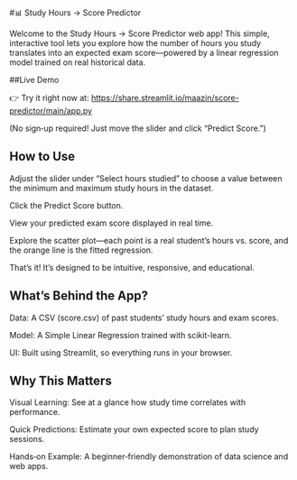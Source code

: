 #📊 Study Hours → Score Predictor

Welcome to the Study Hours → Score Predictor web app! This simple, interactive tool lets you explore how the number of hours you study translates into an expected exam score—powered by a linear regression model trained on real historical data.

##Live Demo


👉 Try it right now at: https://share.streamlit.io/maazin/score-predictor/main/app.py

(No sign‑up required! Just move the slider and click “Predict Score.”)


 ## How to Use
 
 Adjust the slider under “Select hours studied” to choose a value between the minimum and maximum study hours in the dataset.
 
 Click the Predict Score button.

View your predicted exam score displayed in real time.

Explore the scatter plot—each point is a real student’s hours vs. score, and the orange line is the fitted regression.

That’s it! It’s designed to be intuitive, responsive, and educational.


## What’s Behind the App?

Data: A CSV (score.csv) of past students’ study hours and exam scores.

Model: A Simple Linear Regression trained with scikit-learn.

UI: Built using Streamlit, so everything runs in your browser.


## Why This Matters

Visual Learning: See at a glance how study time correlates with performance.

Quick Predictions: Estimate your own expected score to plan study sessions.

Hands‑on Example: A beginner‑friendly demonstration of data science and web apps.


